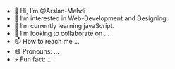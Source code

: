 - 👋 Hi, I’m @Arslan-Mehdi
- 👀 I’m interested in Web-Development and Designing.
- 🌱 I’m currently learning javaScript.
- 💞️ I’m looking to collaborate on ...
- 📫 How to reach me ...
- 😄 Pronouns: ...
- ⚡ Fun fact: ...

<!---
AM-Sid/AM-Sid is a ✨ special ✨ repository because its `README.md` (this file) appears on your GitHub profile.
You can click the Preview link to take a look at your changes.
--->
